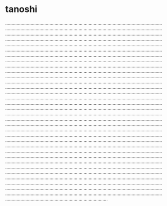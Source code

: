# tanoshi

.............................................................................................................................................................................................................................................................................................................................................................................................................................................................................................................................................................................................................................................................................................................................................................................................................................................................................................................................................................................................................................................................................................................................................................................................................................................................................................................................................................................................................................................................................................................................................................................................................................................................................................................................................................................................................................................................................................................................................................................................................................................................................................................................................................................................................................................................................................................................................................................................................................................................................................................................................................................................................................................................................................................................................................................................................................................................................................................................................................................................................................................................................................................................................................................................................................................................................................................................................................................................................................................................................................................................................................................................................................................................................................................................................................................................................................................................................................................................................................................................................................................................................................................................................................................................................................................................................................................................................